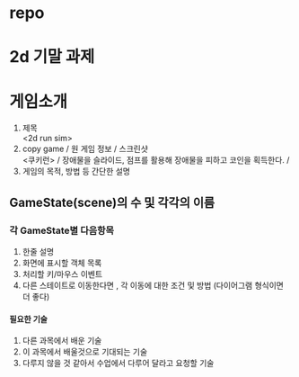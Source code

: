 # repo
2d 기말 과제
===================
# 게임소개
1. 제목   
<2d run sim>
2. copy game / 원 게임 정보 / 스크린샷   
<쿠키런> / 장애물을 슬라이드, 점프를 활용해 장애물을 피하고 코인을 획득한다. / 
3. 게임의 목적, 방법 등 간단한 설명
## GameState(scene)의 수 및 각각의 이름
### 각 GameState별 다음항목 
1. 한줄 설명
2. 화면에 표시할 객체 목록
3. 처리할 키/마우스 이벤트
4. 다른 스테이트로 이동한다면 , 각 이동에 대한 조건 및 방법 (다이어그램 형식이면 더 좋다)
#### 필요한 기술
1. 다른 과목에서 배운 기술
2. 이 과목에서 배울것으로 기대되는 기술
3. 다루지 않을 것 같아서 수업에서 다루어 달라고 요청할 기술

